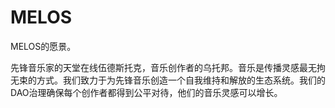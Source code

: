 # 

# MELOS

MELOS的愿景。

先锋音乐家的天堂在线伍德斯托克，音乐创作者的乌托邦。音乐是传播灵感最无拘无束的方式。我们致力于为先锋音乐创造一个自我维持和解放的生态系统。我们的DAO治理确保每个创作者都得到公平对待，他们的音乐灵感可以增长。

